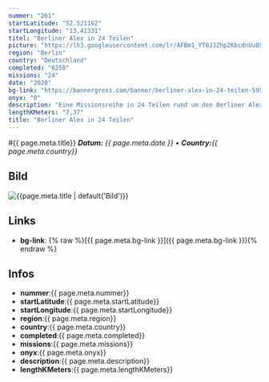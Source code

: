 ```yaml
---
nummer: "261"
startLatitude: "52.521162"
startLongitude: "13.41331"
titel: "Berliner Alex in 24 Teilen"
picture: "https://lh3.googleusercontent.com/lr/AFBm1_YT0JJZhp2KbcdnUu05RWRgWYQd2Xa-FS6TAF5nRJWBOZoPWyOOgPnfeH36_MR0Iikzx6rtmcaNvzMtnrRDnBqyTLsObrXDAiOMwjEfF1Bq1w1ktbURzakdUsDF05lMNX3n5nHQB0ujfmJQra2YAXH32ySLERVVjfwvQbPSXKHcU1jfzzKMM6GfWSBAedHBZmkF0So_8ttxQMpC6zKrJEl9Ejy4BVfraqLG1XQ8DRtmMEDBAYq-5bgvNbItJcDNfGO-inyibeP4qv7loV3PfI-3Ii2m2jaHmzl8kHFKp7KZ9toef-OiqFH6SJFfZ76tzmUdsPb-AghnbT-4I_dEUbrCX0Ia7h3MaKH9NfXWxMSYxxYY6-NsIozbwB4v2-ySPRVFv875lxE9F_uN4vetEcdx9R8MykxXPHiEBHbuRyv_n2NDOW6WUsACRfUVG5xtIyf_vFjM8KfuU8HjgUDVaUlAlHnzEVGaaZGDWD1VwNRIoUmPgaisn7oB7ycjs2vDDIznoPrTIICregRh47md2CKKhYXhab9mcnKa_CsYNiDNoHIagKpt8bGkr8mD57viy4ze6Ve8hHsaix11Mv_Cj1LEQYHqJ4_7NxUu8SwmaT-SiQY0Wao7eQc7ayZQ4j5FPs827--sesUI_d0FoypCIPDjcuZ-r4n8NshHE0QnAKTirKucr8ph7mlC9EV7q_1xdId5nsvMZngT84MtGsTXMMKnnwvjXY7kH-c57dPa1wliM9gtEjqzkX-Av59ucz7BMnEVbBpTRbHTemI_AN_1PyUKmkW0hDMVK9RcRgBL08iUtOeGqvlKfQtD5VurKKbaaMKEsCRI1R8Y0dhnSyVcgbS2q2X3cJg"
region: "Berlin"
country: "Deutschland"
completed: "6258"
missions: "24"
date: "2020"
bg-link: "https://bannergress.com/banner/berliner-alex-in-24-teilen-595a"
onyx: "0"
description: "Eine Missionsreihe in 24 Teilen rund um den Berliner Alexanderplatz\nStart und Ende an der berühmten Weltzeituhr"
lengthKMeters: "7,37"
title: "Berliner Alex in 24 Teilen"
---
```


#{{ page.meta.title}}
_**Datum:** {{ page.meta.date }} • **Country:**{{ page.meta.country}}_

## Bild
![{{page.meta.title | default('Bild')}}]({{page.meta.picture}})

## Links
- **bg-link**: {% raw %}[{{ page.meta.bg-link }}]({{ page.meta.bg-link }}){% endraw %}

## Infos
- **nummer**:{{ page.meta.nummer}}
- **startLatitude**:{{ page.meta.startLatitude}}
- **startLongitude**:{{ page.meta.startLongitude}}
- **region**:{{ page.meta.region}}
- **country**:{{ page.meta.country}}
- **completed**:{{ page.meta.completed}}
- **missions**:{{ page.meta.missions}}
- **onyx**:{{ page.meta.onyx}}
- **description**:{{ page.meta.description}}
- **lengthKMeters**:{{ page.meta.lengthKMeters}}

